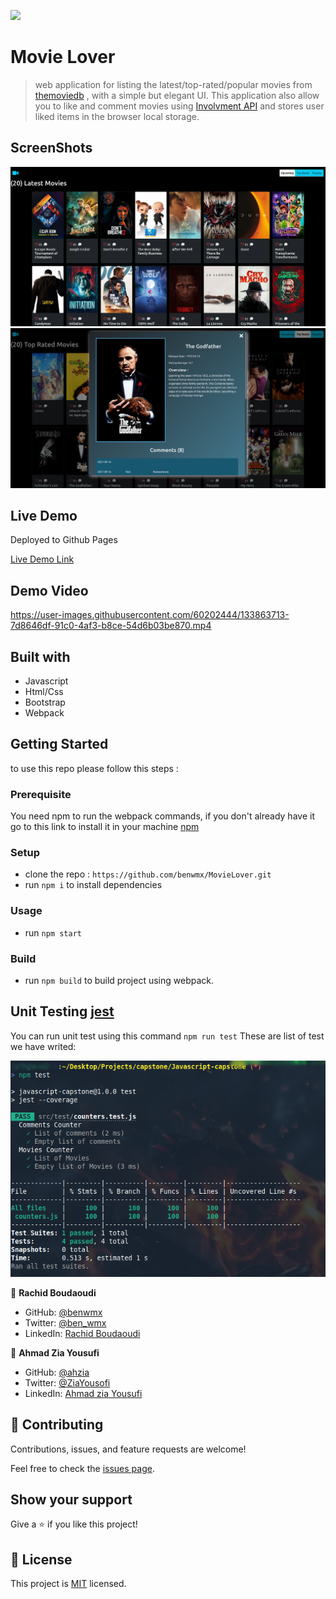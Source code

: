 
![](https://img.shields.io/badge/Microverse-blueviolet)

# Movie Lover

> web application for listing the latest/top-rated/popular movies from [themoviedb](https://api.themoviedb.org/) , with a simple but elegant UI.
This application also allow you to like and comment movies using [Involvment API]() and stores user liked items in the browser local storage.

## ScreenShots
![](./img/scs1.png)
![](./img/scs2.png)

## Live Demo

Deployed to Github Pages

[Live Demo Link](https://benwmx.github.io/MovieLover/)

## Demo Video

https://user-images.githubusercontent.com/60202444/133863713-7d8646df-91c0-4af3-b8ce-54d6b03be870.mp4

## Built with

- Javascript
- Html/Css
- Bootstrap
- Webpack

## Getting Started

to use this repo please follow this steps : 

### Prerequisite
You need npm to run the webpack commands, if you don't already have it go to this link to install it in your machine [npm](https://docs.npmjs.com/downloading-and-installing-node-js-and-npm)

### Setup

- clone the repo : `https://github.com/benwmx/MovieLover.git`
- run `npm i` to install dependencies

### Usage
- run `npm start`

### Build
- run `npm build` to build project using webpack.

## Unit Testing [jest](https://jestjs.io/)
You can run unit test using this command `npm run test`
These are list of test we have writed:


![](./img/test.png)



👤 **Rachid Boudaoudi**

- GitHub: [@benwmx](https://github.com/benwmx)
- Twitter: [@ben_wmx](https://twitter.com/ben_wmx)
- LinkedIn: [Rachid Boudaoudi](https://www.linkedin.com/in/rachid-boudaoudi-1621a0183/)

👤 **Ahmad Zia Yousufi**
- GitHub: [@ahzia](https://github.com/ahzia)
- Twitter: [@ZiaYousofi](https://twitter.com/ZiaYousofi)
- LinkedIn: [Ahmad zia Yousufi](https://www.linkedin.com/in/ah-ziayosfi/)

## 🤝 Contributing

Contributions, issues, and feature requests are welcome!

Feel free to check the [issues page](../../issues/).

## Show your support

Give a ⭐️ if you like this project!

## 📝 License

This project is [MIT](./MIT.md) licensed.
